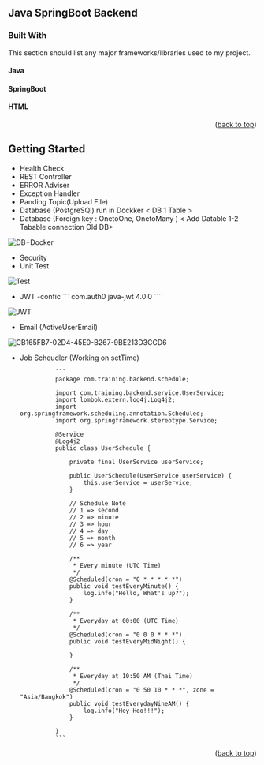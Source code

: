 <!-- Java SpringBoot Backend -->
## Java SpringBoot Backend

### Built With

This section should list any major frameworks/libraries used to my project.

#### Java
#### SpringBoot
#### HTML

<p align="right">(<a href="#readme-top">back to top</a>)</p>

<!-- GETTING STARTED -->
## Getting Started


- Health Check
- REST Controller
- ERROR  Adviser
- Exception Handler
- Panding Topic(Upload File)
- Database (PostgreSQl) run in Dockker < DB 1 Table >
- Database (Foreign key : OnetoOne, OnetoMany ) < Add Datable 1-2 Tabable connection Old DB>

![DB+Docker](https://user-images.githubusercontent.com/106970646/184547210-ed45ba34-7331-4921-96c8-81fe60073a58.png)

- Security 
- Unit Test

![Test](https://user-images.githubusercontent.com/106970646/184548522-a9922608-7588-4bda-b877-a1499c5a0419.png)

- JWT 
      -confic
            ```
            <dependency>
                <groupId>com.auth0</groupId>
                <artifactId>java-jwt</artifactId>
                <version>4.0.0</version>
            </dependency>
            ````

![JWT](https://user-images.githubusercontent.com/106970646/184547126-a235ab92-b2b8-4546-8969-160d345b30f3.jpg)

- Email (ActiveUserEmail)

![CB165FB7-02D4-45E0-B267-9BE213D3CCD6](https://user-images.githubusercontent.com/106970646/184545855-8a9faf94-1fb0-4f83-9bc4-08ebc9cb7aa5.jpg)

- Job Scheudler (Working on setTime)

                ```
                package com.training.backend.schedule;

                import com.training.backend.service.UserService;
                import lombok.extern.log4j.Log4j2;
                import org.springframework.scheduling.annotation.Scheduled;
                import org.springframework.stereotype.Service;

                @Service
                @Log4j2
                public class UserSchedule {

                    private final UserService userService;

                    public UserSchedule(UserService userService) {
                        this.userService = userService;
                    }

                    // Schedule Note
                    // 1 => second
                    // 2 => minute
                    // 3 => hour
                    // 4 => day
                    // 5 => month
                    // 6 => year

                    /**
                     * Every minute (UTC Time)
                     */
                    @Scheduled(cron = "0 * * * * *")
                    public void testEveryMinute() {
                        log.info("Hello, What's up?");
                    }

                    /**
                     * Everyday at 00:00 (UTC Time)
                     */
                    @Scheduled(cron = "0 0 0 * * *")
                    public void testEveryMidNight() {

                    }

                    /**
                     * Everyday at 10:50 AM (Thai Time)
                     */
                    @Scheduled(cron = "0 50 10 * * *", zone = "Asia/Bangkok")
                    public void testEverydayNineAM() {
                        log.info("Hey Hoo!!!");
                    }

                }
                ```

<p align="right">(<a href="#readme-top">back to top</a>)</p>


